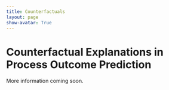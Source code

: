 ```yaml
---
title: Counterfactuals
layout: page
show-avatar: True
---
```

# Counterfactual Explanations in Process Outcome Prediction

More information coming soon.
